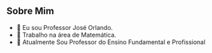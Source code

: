 ## Sobre Mim

- 👋 Eu sou Professor José Orlando.
- 👀 Trabalho na área de Matemática.
- 🌱 Atualmente Sou Professor do Ensino Fundamental e Profissional
<!---
joseorlando75/joseorlando75 is a ✨ special ✨ repository because its `README.md` (this file) appears on your GitHub profile.
You can click the Preview link to take a look at your changes.
--->
